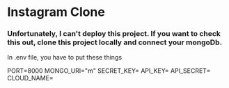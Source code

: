 <h1>Instagram Clone</h1>
<h3>Unfortunately, I can't deploy this project. If you want to check this out, clone this project locally and connect your mongoDb.</h3>
<p>In .env file, you have to put these things</p>
<p>PORT=8000
MONGO_URI="m"
SECRET_KEY=
API_KEY=
API_SECRET=
CLOUD_NAME=</p>
